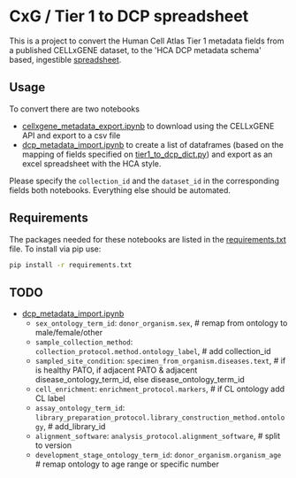 # CxG / Tier 1 to DCP spreadsheet

This is a project to convert the Human Cell Atlas Tier 1 metadata fields from a published CELLxGENE dataset, to the 'HCA DCP metadata schema' based, ingestible [spreadsheet](https://github.com/ebi-ait/geo_to_hca/tree/master/template).

## Usage 
To convert there are two notebooks
* [cellxgene_metadata_export.ipynb](cellxgene_metadata_export.ipynb) to download using the CELLxGENE API and export to a csv file
* [dcp_metadata_import.ipynb](dcp_metadata_import.ipynb) to create a list of dataframes (based on the mapping of fields specified on [tier1_to_dcp_dict.py](tier1_to_dcp_dict.py)) and export as an excel spreadsheet with the HCA style.

Please specify the `collection_id` and the `dataset_id` in the corresponding fields both notebooks. Everything else should be automated.

## Requirements

The packages needed for these notebooks are listed in the [requirements.txt](requirements.txt) file. To install via pip use:
```bash
pip install -r requirements.txt
```

## TODO
- [dcp_metadata_import.ipynb](dcp_metadata_import.ipynb)
    - `sex_ontology_term_id`: `donor_organism.sex`, # remap from ontology to male/female/other
    - `sample_collection_method`: `collection_protocol.method.ontology_label`, # add collection_id
    - `sampled_site_condition`: `specimen_from_organism.diseases.text`, # if is healthy PATO, if adjacent PATO & adjacent disease_ontology_term_id, else disease_ontology_term_id
    - `cell_enrichment`: `enrichment_protocol.markers`, # if CL ontology add CL label
    - `assay_ontology_term_id`: `library_preparation_protocol.library_construction_method.ontology`, # add_library_id
    - `alignment_software`: `analysis_protocol.alignment_software`, # split to version
    - `development_stage_ontology_term_id`: `donor_organism.organism_age` # remap ontology to age range or specific number